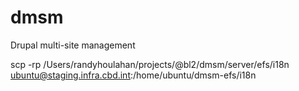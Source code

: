 # dmsm
Drupal multi-site management



scp -rp /Users/randyhoulahan/projects/@bl2/dmsm/server/efs/i18n ubuntu@staging.infra.cbd.int:/home/ubuntu/dmsm-efs/i18n